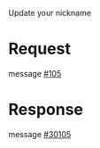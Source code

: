 Update your nickname

# Request
message [#105](../../../proto/README.md#action_105)

# Response
message [#30105](../../../proto/README.md#action_30105)